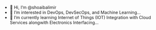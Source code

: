 - 👋 Hi, I’m @shoaibalimir
- 👀 I’m interested in DevOps, DevSecOps, and Machine Learning...
- 🌱 I’m currently learning Internet of Things (IOT) Integration with Cloud Services alongwith Electronics Interfacing...


<!---
shoaibalimir/shoaibalimir is a ✨ special ✨ repository because its `README.md` (this file) appears on your GitHub profile.
You can click the Preview link to take a look at your changes.
--->
